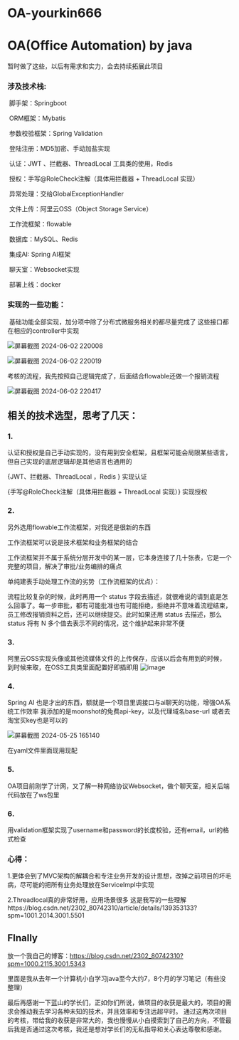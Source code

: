 # OA-yourkin666
#                                    	 OA(Office Automation) by java

暂时做了这些，以后有需求和实力，会去持续拓展此项目

### 涉及技术栈:

​		脚手架：Springboot

​		ORM框架：Mybatis

​		参数校验框架：Spring Validation

​		登陆注册：MD5加密、手动加盐实现

​		认证：JWT 、拦截器、ThreadLocal 工具类的使用，Redis

​		授权：手写@RoleCheck注解（具体用拦截器 + ThreadLocal 实现）

​		异常处理：交给GlobalExceptionHandler

​		文件上传：阿里云OSS（Object Storage Service）

​		工作流框架：flowable

​		数据库：MySQL、Redis

​		集成AI: Spring AI框架 

​		聊天室：Websocket实现

​		部署上线：docker



### 实现的一些功能：

​		基础功能全部实现，加分项中除了分布式微服务相关的都尽量完成了
    这些接口都在相应的controller中实现

![屏幕截图 2024-06-02 220008](https://github.com/yourkin666/OA-yourkin666/assets/146162315/376431c1-4336-4a50-bb15-3ab7ac9d39cd)

![屏幕截图 2024-06-02 220019](https://github.com/yourkin666/OA-yourkin666/assets/146162315/8173d8bc-7783-4356-9bfd-ab74349152f1)


考核的流程，我先按照自己逻辑完成了，后面结合flowable还做一个报销流程

![屏幕截图 2024-06-02 220417](https://github.com/yourkin666/OA-yourkin666/assets/146162315/d8624372-9070-411d-9da0-e1a9f45f2972)



## 相关的技术选型，思考了几天：

### 1.

认证和授权是自己手动实现的，没有用到安全框架，且框架可能会局限某些语言，但自己实现的底层逻辑却是其他语言也通用的

{JWT、拦截器、ThreadLocal ，Redis }    实现认证

{手写@RoleCheck注解（具体用拦截器 + ThreadLocal 实现）}     实现授权



### 2.

另外选用flowable工作流框架，对我还是很新的东西

工作流框架可以说是技术框架和业务框架的结合

工作流框架并不属于系统分层开发中的某一层，它本身连接了几十张表，它是一个完整的项目，解决了审批/业务编排的痛点

单纯建表手动处理工作流的劣势（工作流框架的优点）：

流程比较复杂的时候，此时再用一个 status 字段去描述，就很难说的请到底是怎么回事了。每一步审批，都有可能批准也有可能拒绝，拒绝并不意味着流程结束，员工修改报销资料之后，还可以继续提交。此时如果还用 status 去描述，那么 status 将有 N 多个值去表示不同的情况，这个维护起来非常不便



### 3.

阿里云OSS实现头像或其他流媒体文件的上传保存，应该以后会有用到的时候，到时候来取，在OSS工具类里面配置好即插即用
![image](https://github.com/yourkin666/OA-yourkin666/assets/146162315/5cff62d3-bf2d-4507-89e6-d94d8a4cf008)





### 4.

Spring AI 也是才出的东西，额就是一个项目里调接口与ai聊天的功能，增强OA系统工作效率
我添加的是moonshot的免费api-key，以及代理域名base-url
或者去淘宝买key也是可以的

![屏幕截图 2024-05-25 165140](https://github.com/yourkin666/OA-yourkin666/assets/146162315/5ff60053-c11f-41d4-a34e-7a780d019bbf)

在yaml文件里面现用现配

### 5.

OA项目前刚学了计网，又了解一种网络协议Websocket，做个聊天室，相关后端代码放在了ws包里

### 6.

用validation框架实现了username和password的长度校验，还有email，url的格式检查


### 心得：

1.更体会到了MVC架构的解耦合和专注业务开发的设计思想，改掉之前项目的坏毛病，尽可能的把所有业务处理放在ServiceImpl中实现

2.Threadlocal真的非常好用，应用场景很多  这是我写的一些理解https://blog.csdn.net/2302_80742310/article/details/139353133?spm=1001.2014.3001.5501



## FInally

放一个我自己的博客：https://blog.csdn.net/2302_80742310?spm=1000.2115.3001.5343

里面是我从去年一个计算机小白学习java至今大约7，8个月的学习笔记（有些没整理）


最后再感谢一下蓝山的学长们，正如你们所说，做项目的收获是最大的，项目的需求会推动我去学习各种未知的技术，并且效率和专注远超平时。
通过这两次项目的考核，带给我的收获是非常大的，我也慢慢从小白摸索到了自己的方向，不管最后我是否通过这次考核，我还是想对学长们的无私指导和关心表达尊敬和感谢。
